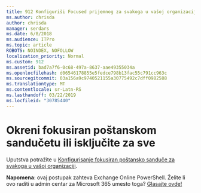 ```yaml
---
title: 912 Konfiguriši Focused prijemnog za svakoga u vašoj organizaciji
ms.author: chrisda
author: chrisda
manager: serdars
ms.date: 6/8/2018
ms.audience: ITPro
ms.topic: article
ROBOTS: NOINDEX, NOFOLLOW
localization_priority: Normal
ms.custom: 912
ms.assetid: bad7a7f6-0c68-497a-8637-aae49355034a
ms.openlocfilehash: d06546178855e5fedce798b13fac55c791cc963c
ms.sourcegitcommit: 03a156a9c9740521155a30775492c7dff0982588
ms.translationtype: MT
ms.contentlocale: sr-Latn-RS
ms.lasthandoff: 03/22/2019
ms.locfileid: "30785440"
---
```

# <a name="turn-focused-inbox-on-or-off-for-everyone"></a>Okreni fokusiran poštanskom sandučetu ili isključite za sve

Uputstva potražite u [Konfigurisanje fokusiran poštansko sanduče za svakoga u vašoj organizaciji](https://support.office.com/article/613a845c-4b71-41de-b331-acdcf5b6625d.aspx).
  
 **Napomena**: ovaj postupak zahteva Exchange Online PowerShell. Želite li ovo raditi u admin centar za Microsoft 365 umesto toga? [Glasajte ovde!](https://go.microsoft.com/fwlink/p/?linkid=862489)
  

